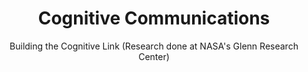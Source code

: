 ---
layout: page
title: Cognitive Communications
subtitle: Building the Cognitive Link (Research done at NASA's Glenn Research Center)
---